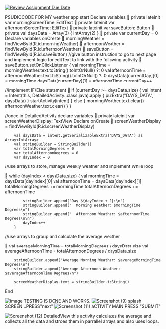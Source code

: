 [![Review Assignment Due Date](https://classroom.github.com/assets/deadline-readme-button-24ddc0f5d75046c5622901739e7c5dd533143b0c8e959d652212380cedb1ea36.svg)](https://classroom.github.com/a/nGuRs7wl)

PSUDIOCODE FOR MY weather app
start
Declare variables
	private lateinit var morningScreenTime: EditText
	    private lateinit var afternoonScreenTime: EditText
	    private lateinit var saveButton: Button
	    private val daysData = Array(3) { IntArray(2) }
	    private var currentDay = 0
Declare variables onCreate
	morningWeather = findViewById(R.id.morningWeather)
	        afternoonWeather = findViewById(R.id.afternoonWeather)
	        saveButton = findViewById(R.id.saveButton)
//give button instruction to go to next page and implement logic for editText to link with the following activity
	saveButton.setOnClickListener {
            val morningTime = morningWeather.text.toString().toIntOrNull() ?: 0
            val afternoonTime = afternoonWeather.text.toString().toIntOrNull() ?: 0
            daysData[currentDay][0] = morningTime
            daysData[currentDay][1] = afternoonTime
            currentDay++

//implement IF/Else statement
	if (currentDay >= daysData.size) {
                val intent = Intent(this, DetailedActivity::class.java).apply {
                    putExtra("DAYS_DATA", daysData)
                }
                startActivity(intent)
            } else {
                morningWeather.text.clear()
                afternoonWeather.text.clear()
            }
        }

//once in DetailedActivity declare variables
	  private lateinit var screenWeatherDisplay: TextView
Declare onCreate
	screenWeatherDisplay = findViewById(R.id.screenWeatherDisplay)

        val daysData = intent.getSerializableExtra("DAYS_DATA") as Array<IntArray>
        val stringBuilder = StringBuilder()
        var totalMorningDegrees = 0
        var totalAfternoonDegrees = 0
        var dayIndex = 0

//use arrays to store, manage weekly weather and implement While loop

	while (dayIndex < daysData.size) {
            val morningTime = daysData[dayIndex][0]
            val afternoonTime = daysData[dayIndex][1]
            totalMorningDegrees += morningTime
            totalAfternoonDegrees += afternoonTime

            stringBuilder.append("Day ${dayIndex + 1}:\n")
            stringBuilder.append("  Morning Weather: $morningTime Degrees\n")
            stringBuilder.append("  Afternoon Weather: $afternoonTime Degrees\n\n")
            dayIndex++
        }
//use arrays to group and calculate the average weather

	val averageMorningTime = totalMorningDegrees / daysData.size
        val averageAfternoonTime = totalAfternoonDegrees / daysData.size

        stringBuilder.append("Average Morning Weather: $averageMorningTime Degrees\n")
        stringBuilder.append("Average Afternoon Weather: $averageAfternoonTime Degrees\n")

        screenWeatherDisplay.text = stringBuilder.toString()

End

![image](https://github.com/IIEVCPMB/imad5112-practicum-exam-Stylo321/assets/165194260/dc2ce275-af97-4779-b601-84649669568f)
TESTING IS DONE AND WORKS.
![Screenshot (9)](https://github.com/IIEVCPMB/imad5112-practicum-exam-Stylo321/assets/165194260/6b9a7c36-3ade-4d05-9812-a3b5884bb68d)
splash SCREEN...PRESS"next"
![Screenshot (11)](https://github.com/IIEVCPMB/imad5112-practicum-exam-Stylo321/assets/165194260/e5fc71bf-f316-46c5-93c8-c28effc4c1aa)
aCTIVITY MAIN PRESS "SUBMIT" 

![Screenshot (12)](https://github.com/IIEVCPMB/imad5112-practicum-exam-Stylo321/assets/165194260/7655b1cc-ab99-4707-9d2a-8be78e9f48b6)
DetailedView this activity calculates the average and collects all the data and stroes them in parrallel arrays and also uses loops.
